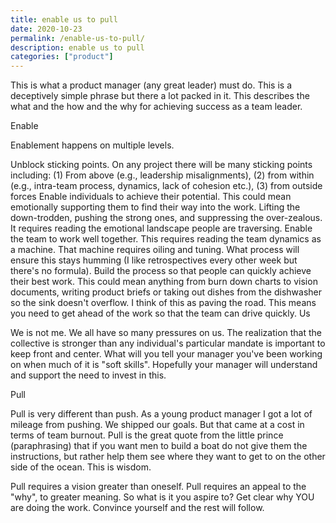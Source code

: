 ```yaml
---
title: enable us to pull
date: 2020-10-23
permalink: /enable-us-to-pull/
description: enable us to pull
categories: ["product"]
---
```


This is what a product manager (any great leader) must do. This is a deceptively simple phrase but there a lot packed in it. This describes the what and the how and the why for achieving success as a team leader.

Enable

Enablement happens on multiple levels.

Unblock sticking points. On any project there will be many sticking points including: (1)  From above (e.g., leadership misalignments), (2) from within (e.g., intra-team process, dynamics, lack of cohesion etc.), (3) from outside forces
Enable individuals to achieve their potential. This could mean emotionally supporting them to find their way into the work. Lifting the down-trodden, pushing the strong ones, and suppressing the over-zealous. It requires reading the emotional landscape people are traversing.
Enable the team to work well together. This requires reading the team dynamics as a machine. That machine requires oiling and tuning. What process will ensure this stays humming (I like retrospectives every other week but there's no formula).
Build the process so that people can quickly achieve their best work. This could mean anything from burn down charts to vision documents, writing product briefs or taking out dishes from the dishwasher so the sink doesn't overflow. I think of this as paving the road. This means you need to get ahead of the work so that the team can drive quickly.
Us

We is not me. We all have so many pressures on us. The realization that the collective is stronger than any individual's particular mandate is important to keep front and center. What will you tell your manager you've been working on when much of it is "soft skills". Hopefully your manager will understand and support the need to invest in this.

Pull

Pull is very different than push. As a young product manager I got a lot of mileage from pushing. We shipped our goals. But that came at a cost in terms of team burnout. Pull is the great quote from the little prince (paraphrasing) that if you want men to build a boat do not give them the instructions, but rather help them see where they want to get to on the other side of the ocean. This is wisdom.  

Pull requires a vision greater than oneself. Pull requires an appeal to the "why", to greater meaning. So what is it you aspire to? Get clear why YOU are doing the work. Convince yourself and the rest will follow.